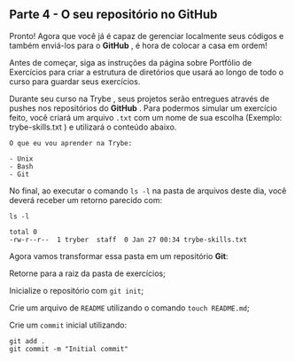 ## Parte 4 - O seu repositório no GitHub
Pronto! Agora que você já é capaz de gerenciar localmente seus códigos e também enviá-los para o **GitHub** , é hora de colocar a casa em ordem!

Antes de começar, siga as instruções da página sobre Portfólio de Exercícios para criar a estrutura de diretórios que usará ao longo de todo o curso para guardar seus exercícios.

Durante seu curso na Trybe , seus projetos serão entregues através de pushes nos repositórios do **GitHub** . Para podermos simular um exercício feito, você criará um arquivo `.txt` com um nome de sua escolha (Exemplo: trybe-skills.txt ) e utilizará o conteúdo abaixo.
```
O que eu vou aprender na Trybe:

- Unix
- Bash
- Git
```
No final, ao executar o comando `ls -l` na pasta de arquivos deste dia, você deverá receber um retorno parecido com:
```
ls -l

total 0
-rw-r--r--  1 tryber  staff  0 Jan 27 00:34 trybe-skills.txt
```
Agora vamos transformar essa pasta em um repositório **Git**:

Retorne para a raiz da pasta de exercícios;

Inicialize o repositório com `git init`;

Crie um arquivo de `README` utilizando o comando `touch README.md`;

Crie um `commit` inicial utilizando:
```
git add .
git commit -m "Initial commit"
```
